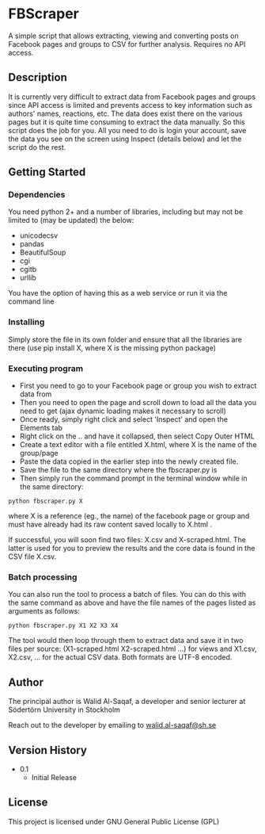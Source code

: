 # FBScraper 

A simple script that allows extracting, viewing and converting posts on Facebook pages and groups to CSV for further analysis. Requires no API access.

## Description

It is currently very difficult to extract data from Facebook pages and groups since API access is limited and prevents access to key information such as authors' names, reactions, etc. The data does exist there on the various pages but it is quite time consuming to extract the data manually. So this script does the job for you. All you need to do is login your account, save the data you see on the screen using Inspect (details below) and let the script do the rest.

## Getting Started

### Dependencies

You need python 2+ and a number of libraries, including but may not be limited to (may be updated) the below:

* unicodecsv 
* pandas
* BeautifulSoup
* cgi
* cgitb
* urllib
  
You have the option of having this as a web service or run it via the command line

### Installing

Simply store the file in its own folder and ensure that all the libraries are there (use pip install X, where X is the missing python package)

### Executing program

- First you need to go to your Facebook page or group you wish to extract data from
- Then you need to open the page and scroll down to load all the data you need to get (ajax dynamic loading makes it necessary to scroll)
- Once ready, simply right click and select 'Inspect' and open the Elements tab
- Right click on the <body>..</body> and have it collapsed, then select Copy Outer HTML
- Create a text editor with a file entitled X.html, where X is the name of the group/page
- Paste the data copied in the earlier step into the newly created file.
- Save the file to the same directory where the fbscraper.py is
- Then simply run the command prompt in the terminal window while in the same directory:
```
python fbscraper.py X
```
where X is a reference (eg., the name) of the facebook page or group and must have already had its raw content saved locally to X.html . 

If successful, you will soon find two files: X.csv and X-scraped.html. The latter is used for you to preview the results and the core data is found in the CSV file X.csv.

### Batch processing

You can also run the tool to process a batch of files. You can do this with the same command as above and have the file names of the pages listed as arguments as follows:
```
python fbscraper.py X1 X2 X3 X4
```

The tool would then loop through them to extract data and save it in two files per source: (X1-scraped.html X2-scraped.html ...) for views and X1.csv, X2.csv, ... for the actual CSV data. Both formats are UTF-8 encoded.

## Author 

The principal author is Walid Al-Saqaf, a developer and senior lecturer at Södertörn University in Stockholm

Reach out to the developer by emailing to walid.al-saqaf@sh.se

## Version History

* 0.1
    * Initial Release

## License

This project is licensed under GNU General Public License (GPL)
